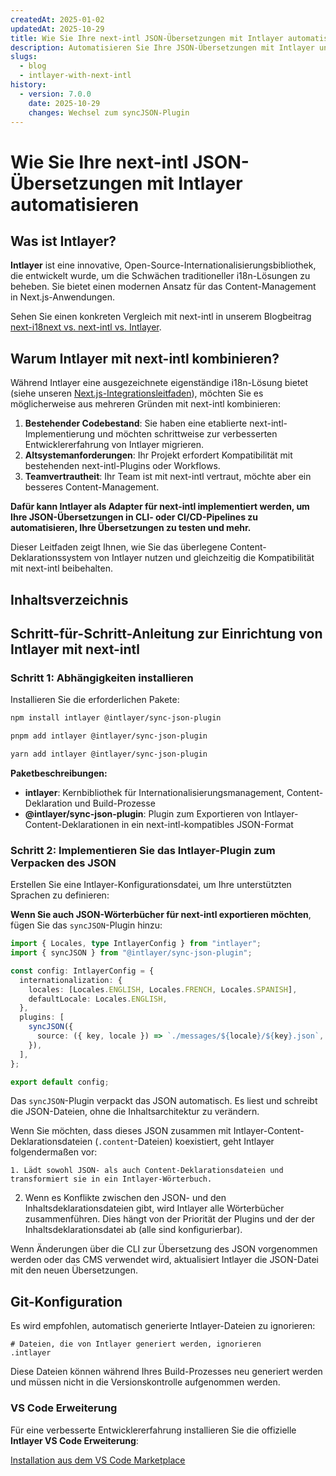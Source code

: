 ```yaml
---
createdAt: 2025-01-02
updatedAt: 2025-10-29
title: Wie Sie Ihre next-intl JSON-Übersetzungen mit Intlayer automatisieren
description: Automatisieren Sie Ihre JSON-Übersetzungen mit Intlayer und next-intl für eine verbesserte Internationalisierung in Next.js-Anwendungen.
slugs:
  - blog
  - intlayer-with-next-intl
history:
  - version: 7.0.0
    date: 2025-10-29
    changes: Wechsel zum syncJSON-Plugin
---
```


# Wie Sie Ihre next-intl JSON-Übersetzungen mit Intlayer automatisieren

## Was ist Intlayer?

**Intlayer** ist eine innovative, Open-Source-Internationalisierungsbibliothek, die entwickelt wurde, um die Schwächen traditioneller i18n-Lösungen zu beheben. Sie bietet einen modernen Ansatz für das Content-Management in Next.js-Anwendungen.

Sehen Sie einen konkreten Vergleich mit next-intl in unserem Blogbeitrag [next-i18next vs. next-intl vs. Intlayer](https://github.com/aymericzip/intlayer/blob/main/docs/blog/de/next-i18next_vs_next-intl_vs_intlayer.md).

## Warum Intlayer mit next-intl kombinieren?

Während Intlayer eine ausgezeichnete eigenständige i18n-Lösung bietet (siehe unseren [Next.js-Integrationsleitfaden](https://github.com/aymericzip/intlayer/blob/main/docs/docs/de/intlayer_with_nextjs_16.md)), möchten Sie es möglicherweise aus mehreren Gründen mit next-intl kombinieren:

1. **Bestehender Codebestand**: Sie haben eine etablierte next-intl-Implementierung und möchten schrittweise zur verbesserten Entwicklererfahrung von Intlayer migrieren.
2. **Altsystemanforderungen**: Ihr Projekt erfordert Kompatibilität mit bestehenden next-intl-Plugins oder Workflows.
3. **Teamvertrautheit**: Ihr Team ist mit next-intl vertraut, möchte aber ein besseres Content-Management.

**Dafür kann Intlayer als Adapter für next-intl implementiert werden, um Ihre JSON-Übersetzungen in CLI- oder CI/CD-Pipelines zu automatisieren, Ihre Übersetzungen zu testen und mehr.**

Dieser Leitfaden zeigt Ihnen, wie Sie das überlegene Content-Deklarationssystem von Intlayer nutzen und gleichzeitig die Kompatibilität mit next-intl beibehalten.

## Inhaltsverzeichnis

<TOC/>

## Schritt-für-Schritt-Anleitung zur Einrichtung von Intlayer mit next-intl

### Schritt 1: Abhängigkeiten installieren

Installieren Sie die erforderlichen Pakete:

```bash packageManager="npm"
npm install intlayer @intlayer/sync-json-plugin
```

```bash packageManager="pnpm"
pnpm add intlayer @intlayer/sync-json-plugin
```

```bash packageManager="yarn"
yarn add intlayer @intlayer/sync-json-plugin
```

**Paketbeschreibungen:**

- **intlayer**: Kernbibliothek für Internationalisierungsmanagement, Content-Deklaration und Build-Prozesse
- **@intlayer/sync-json-plugin**: Plugin zum Exportieren von Intlayer-Content-Deklarationen in ein next-intl-kompatibles JSON-Format

### Schritt 2: Implementieren Sie das Intlayer-Plugin zum Verpacken des JSON

Erstellen Sie eine Intlayer-Konfigurationsdatei, um Ihre unterstützten Sprachen zu definieren:

**Wenn Sie auch JSON-Wörterbücher für next-intl exportieren möchten**, fügen Sie das `syncJSON`-Plugin hinzu:

```typescript fileName="intlayer.config.ts"
import { Locales, type IntlayerConfig } from "intlayer";
import { syncJSON } from "@intlayer/sync-json-plugin";

const config: IntlayerConfig = {
  internationalization: {
    locales: [Locales.ENGLISH, Locales.FRENCH, Locales.SPANISH],
    defaultLocale: Locales.ENGLISH,
  },
  plugins: [
    syncJSON({
      source: ({ key, locale }) => `./messages/${locale}/${key}.json`,
    }),
  ],
};

export default config;
```

Das `syncJSON`-Plugin verpackt das JSON automatisch. Es liest und schreibt die JSON-Dateien, ohne die Inhaltsarchitektur zu verändern.

Wenn Sie möchten, dass dieses JSON zusammen mit Intlayer-Content-Deklarationsdateien (`.content`-Dateien) koexistiert, geht Intlayer folgendermaßen vor:

    1. Lädt sowohl JSON- als auch Content-Deklarationsdateien und transformiert sie in ein Intlayer-Wörterbuch.

2. Wenn es Konflikte zwischen den JSON- und den Inhaltsdeklarationsdateien gibt, wird Intlayer alle Wörterbücher zusammenführen. Dies hängt von der Priorität der Plugins und der der Inhaltsdeklarationsdatei ab (alle sind konfigurierbar).

Wenn Änderungen über die CLI zur Übersetzung des JSON vorgenommen werden oder das CMS verwendet wird, aktualisiert Intlayer die JSON-Datei mit den neuen Übersetzungen.

## Git-Konfiguration

Es wird empfohlen, automatisch generierte Intlayer-Dateien zu ignorieren:

```plaintext fileName=".gitignore"
# Dateien, die von Intlayer generiert werden, ignorieren
.intlayer
```

Diese Dateien können während Ihres Build-Prozesses neu generiert werden und müssen nicht in die Versionskontrolle aufgenommen werden.

### VS Code Erweiterung

Für eine verbesserte Entwicklererfahrung installieren Sie die offizielle **Intlayer VS Code Erweiterung**:

[Installation aus dem VS Code Marketplace](https://marketplace.visualstudio.com/items?itemName=intlayer.intlayer-vs-code-extension)
